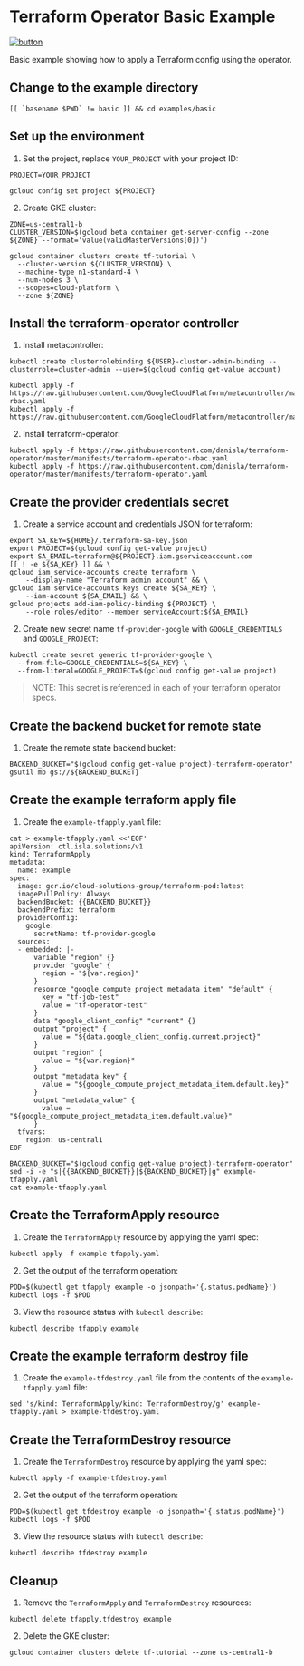 # Terraform Operator Basic Example

[![button](http://gstatic.com/cloudssh/images/open-btn.png)](https://console.cloud.google.com/cloudshell/open?git_repo=https://github.com/danisla/terraform-operator&working_dir=examples/basic&page=shell&tutorial=README.md)

Basic example showing how to apply a Terraform config using the operator.

## Change to the example directory

```
[[ `basename $PWD` != basic ]] && cd examples/basic
```

## Set up the environment

1. Set the project, replace `YOUR_PROJECT` with your project ID:

```
PROJECT=YOUR_PROJECT
```

```
gcloud config set project ${PROJECT}
```

2. Create GKE cluster:

```
ZONE=us-central1-b
CLUSTER_VERSION=$(gcloud beta container get-server-config --zone ${ZONE} --format='value(validMasterVersions[0])')

gcloud container clusters create tf-tutorial \
  --cluster-version ${CLUSTER_VERSION} \
  --machine-type n1-standard-4 \
  --num-nodes 3 \
  --scopes=cloud-platform \
  --zone ${ZONE}
```

## Install the terraform-operator controller

1. Install metacontroller:

```
kubectl create clusterrolebinding ${USER}-cluster-admin-binding --clusterrole=cluster-admin --user=$(gcloud config get-value account)

kubectl apply -f https://raw.githubusercontent.com/GoogleCloudPlatform/metacontroller/master/manifests/metacontroller-rbac.yaml
kubectl apply -f https://raw.githubusercontent.com/GoogleCloudPlatform/metacontroller/master/manifests/metacontroller.yaml
```

2. Install terraform-operator:

```
kubectl apply -f https://raw.githubusercontent.com/danisla/terraform-operator/master/manifests/terraform-operator-rbac.yaml
kubectl apply -f https://raw.githubusercontent.com/danisla/terraform-operator/master/manifests/terraform-operator.yaml
```

## Create the provider credentials secret

1. Create a service account and credentials JSON for terraform:

```
export SA_KEY=${HOME}/.terraform-sa-key.json
export PROJECT=$(gcloud config get-value project)
export SA_EMAIL=terraform@${PROJECT}.iam.gserviceaccount.com
[[ ! -e ${SA_KEY} ]] && \
gcloud iam service-accounts create terraform \
    --display-name "Terraform admin account" && \
gcloud iam service-accounts keys create ${SA_KEY} \
    --iam-account ${SA_EMAIL} && \
gcloud projects add-iam-policy-binding ${PROJECT} \
    --role roles/editor --member serviceAccount:${SA_EMAIL}
```

2. Create new secret name `tf-provider-google` with `GOOGLE_CREDENTIALS` and `GOOGLE_PROJECT`:

```
kubectl create secret generic tf-provider-google \
  --from-file=GOOGLE_CREDENTIALS=${SA_KEY} \
  --from-literal=GOOGLE_PROJECT=$(gcloud config get-value project)
```

> NOTE: This secret is referenced in each of your terraform operator specs.

## Create the backend bucket for remote state

1. Create the remote state backend bucket:

```
BACKEND_BUCKET="$(gcloud config get-value project)-terraform-operator"
gsutil mb gs://${BACKEND_BUCKET}
```

## Create the example terraform apply file

1. Create the `example-tfapply.yaml` file:

```
cat > example-tfapply.yaml <<'EOF'
apiVersion: ctl.isla.solutions/v1
kind: TerraformApply
metadata:
  name: example
spec:
  image: gcr.io/cloud-solutions-group/terraform-pod:latest
  imagePullPolicy: Always
  backendBucket: {{BACKEND_BUCKET}}
  backendPrefix: terraform
  providerConfig:
    google:
      secretName: tf-provider-google
  sources:
  - embedded: |-
      variable "region" {}
      provider "google" {
        region = "${var.region}"
      }
      resource "google_compute_project_metadata_item" "default" {
        key = "tf-job-test"
        value = "tf-operator-test"
      }
      data "google_client_config" "current" {}
      output "project" {
        value = "${data.google_client_config.current.project}"
      }
      output "region" {
        value = "${var.region}"
      }
      output "metadata_key" {
        value = "${google_compute_project_metadata_item.default.key}"
      }
      output "metadata_value" {
        value = "${google_compute_project_metadata_item.default.value}"
      }
  tfvars:
    region: us-central1
EOF

BACKEND_BUCKET="$(gcloud config get-value project)-terraform-operator"
sed -i -e "s|{{BACKEND_BUCKET}}|${BACKEND_BUCKET}|g" example-tfapply.yaml
cat example-tfapply.yaml
```

## Create the TerraformApply resource

1. Create the `TerraformApply` resource by applying the yaml spec:

```
kubectl apply -f example-tfapply.yaml
```

2. Get the output of the terraform operation:

```
POD=$(kubectl get tfapply example -o jsonpath='{.status.podName}')
kubectl logs -f $POD
```

3. View the resource status with `kubectl describe`:

```
kubectl describe tfapply example
```

## Create the example terraform destroy file

1. Create the `example-tfdestroy.yaml` file from the contents of the `example-tfapply.yaml` file:

```
sed 's/kind: TerraformApply/kind: TerraformDestroy/g' example-tfapply.yaml > example-tfdestroy.yaml
```

## Create the TerraformDestroy resource

1. Create the `TerraformDestroy` resource by applying the yaml spec:

```
kubectl apply -f example-tfdestroy.yaml
```

2. Get the output of the terraform operation:

```
POD=$(kubectl get tfdestroy example -o jsonpath='{.status.podName}')
kubectl logs -f $POD
```

3. View the resource status with `kubectl describe`:

```
kubectl describe tfdestroy example
```

## Cleanup

1. Remove the `TerraformApply` and `TerraformDestroy` resources:

```
kubectl delete tfapply,tfdestroy example
```

2. Delete the GKE cluster:

```
gcloud container clusters delete tf-tutorial --zone us-central1-b
```